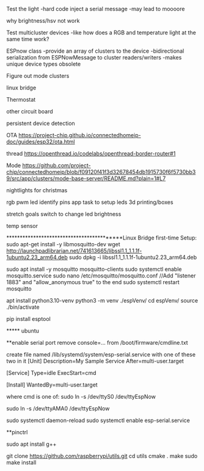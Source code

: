 Test the light
    -hard code inject a serial message
    -may lead to moooore

why brightness/hsv not work

Test multicluster devices
    -like how does a RGB and temperature light at the same time work?

ESPnow class
    -provide an array of clusters to the device
    -bidirectional serialization from ESPNowMessage to cluster readers/writers
    -makes unique device types obsolete

Figure out mode clusters

linux bridge

Thermostat

other circuit board

persistent device detection


OTA
https://project-chip.github.io/connectedhomeip-doc/guides/esp32/ota.html

thread
https://openthread.io/codelabs/openthread-border-router#1

Mode
https://github.com/project-chip/connectedhomeip/blob/f09120f41f3d32678454db1915730f6f5730bb39/src/app/clusters/mode-base-server/README.md?plain=1#L7



nightlights for christmas

rgb pwm led
identify pins
app task to setup leds
3d printing/boxes

stretch goals
switch to change led brightness

temp sensor


******************************************Linux Bridge first-time Setup:
sudo apt-get install -y libmosquitto-dev
wget http://launchpadlibrarian.net/741613665/libssl1.1_1.1.1f-1ubuntu2.23_arm64.deb
sudo dpkg -i libssl1.1_1.1.1f-1ubuntu2.23_arm64.deb 

sudo apt install -y mosquitto mosquitto-clients
sudo systemctl enable mosquitto.service
sudo nano /etc/mosquitto/mosquitto.conf
//Add "listener 1883" and "allow_anonymous true" to the end
sudo systemctl restart mosquitto

apt install python3.10-venv
python3 -m venv ./espVenv/
cd espVenv/
source ./bin/activate

pip install esptool



***** ubuntu

**enable serial port
remove console=... from /boot/firmware/cmdline.txt

create file named /lib/systemd/system/esp-serial.service with one of these two in it
[Unit]
Description=My Sample Service
After=multi-user.target

[Service]
Type=idle
ExecStart=cmd

[Install]
WantedBy=multi-user.target

where cmd is one of:
sudo ln -s /dev/ttyS0 /dev/ttyEspNow

sudo ln -s /dev/ttyAMA0 /dev/ttyEspNow

sudo systemctl daemon-reload
sudo systemctl enable esp-serial.service

**pinctrl

sudo apt install g++

git clone https://github.com/raspberrypi/utils.git
cd utils
cmake .
make
sudo make install